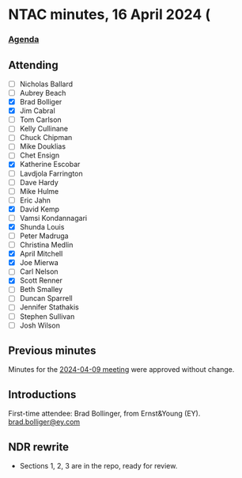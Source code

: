 # NTAC minutes, 16 April 2024 (

### [Agenda](2024-04-16-agenda.md)

## Attending

- [ ] Nicholas Ballard
- [ ] Aubrey Beach
- [x] Brad Bolliger
- [x] Jim Cabral
- [ ] Tom Carlson
- [ ] Kelly Cullinane
- [ ] Chuck Chipman
- [ ] Mike Douklias
- [ ] Chet Ensign
- [x] Katherine Escobar
- [ ] Lavdjola Farrington
- [ ] Dave Hardy
- [ ] Mike Hulme
- [ ] Eric Jahn
- [x] David Kemp
- [ ] Vamsi Kondannagari
- [x] Shunda Louis
- [ ] Peter Madruga
- [ ] Christina Medlin
- [x] April Mitchell
- [x] Joe Mierwa
- [ ] Carl Nelson
- [x] Scott Renner
- [ ] Beth Smalley
- [ ] Duncan Sparrell
- [ ] Jennifer Stathakis
- [ ] Stephen Sullivan
- [ ] Josh Wilson

## Previous minutes

Minutes for the [2024-04-09 meeting](2024-04-09-minutes.md) were approved without change.

## Introductions

First-time attendee:  Brad Bollinger, from Ernst&Young (EY). <brad.bolliger@ey.com>

## NDR rewrite

* Sections 1, 2, 3 are in the repo, ready for review.







